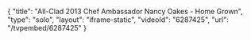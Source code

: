 {
    "title": "All-Clad 2013 Chef Ambassador Nancy Oakes - Home Grown",
    "type": "solo",
    "layout": "iframe-static",
    "videoId": "6287425",
    "url": "\/tvpembed\/6287425"
}